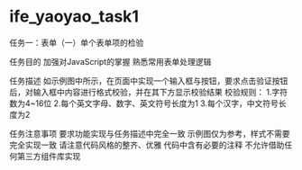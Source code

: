 # ife_yaoyao_task1
任务一：表单（一）单个表单项的检验

任务目的
加强对JavaScript的掌握
熟悉常用表单处理逻辑

任务描述
如示例图中所示，在页面中实现一个输入框与按钮，要求点击验证按钮后，对输入框中内容进行格式校验，并在其下方显示校验结果
校验规则：
1.字符数为4~16位
2.每个英文字母、数字、英文符号长度为1
3.每个汉字，中文符号长度为2

任务注意事项
要求功能实现与任务描述中完全一致
示例图仅为参考，样式不需要完全实现一致
请注意代码风格的整齐、优雅
代码中含有必要的注释
不允许借助任何第三方组件库实现
